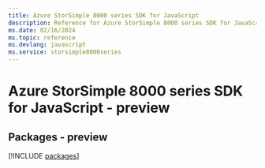 ```yaml
---
title: Azure StorSimple 8000 series SDK for JavaScript
description: Reference for Azure StorSimple 8000 series SDK for JavaScript
ms.date: 02/16/2024
ms.topic: reference
ms.devlang: javascript
ms.service: storsimple8000series
---
```

# Azure StorSimple 8000 series SDK for JavaScript - preview
## Packages - preview
[!INCLUDE [packages](storsimple-8000-series-index.md)]